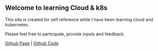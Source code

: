 ## Welcome to learning Cloud & k8s

This site is created for self reference while I have been learning cloud and kubernetes.

Please feel free to participate, provide inputs and feedback.

[Github Page](https://sunilgupta01.github.io/learning-cloud-k8s) | [Github Code](https://github.com/sunilgupta01/learning-cloud-k8s)

